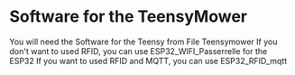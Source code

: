 # Software for the TeensyMower
You will need the Software for the Teensy from File Teensymower
If you don't want to used RFID, you can use ESP32_WIFI_Passerrelle for the ESP32
If you want to used RFID and MQTT, you can use ESP32_RFID_mqtt
